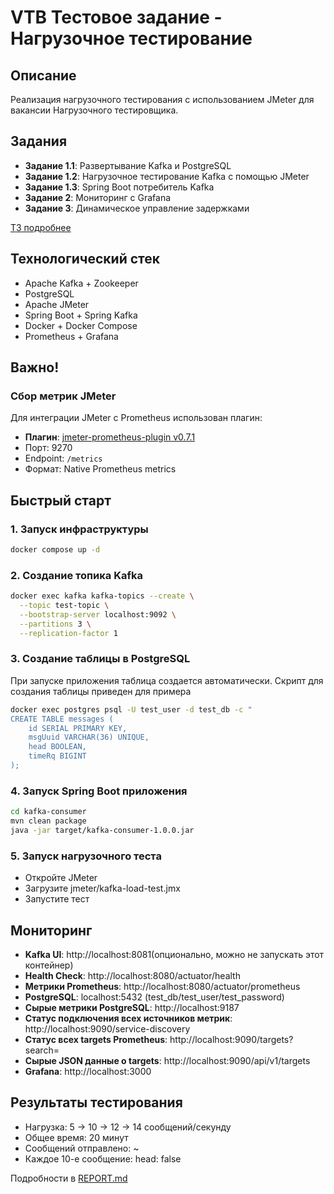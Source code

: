 # VTB Тестовое задание - Нагрузочное тестирование

## Описание
Реализация нагрузочного тестирования с использованием JMeter для вакансии Нагрузочного тестировщика. 

## Задания
- **Задание 1.1**: Развертывание Kafka и PostgreSQL
- **Задание 1.2**: Нагрузочное тестирование Kafka с помощью JMeter
- **Задание 1.3**: Spring Boot потребитель Kafka
- **Задание 2**: Мониторинг с Grafana
- **Задание 3**: Динамическое управление задержками
  
[ТЗ подробнее](./VTB_test_task/Тестовое_задание.docx)

## Технологический стек
- Apache Kafka + Zookeeper
- PostgreSQL
- Apache JMeter
- Spring Boot + Spring Kafka
- Docker + Docker Compose
- Prometheus + Grafana

## Важно!

### Сбор метрик JMeter
Для интеграции JMeter с Prometheus использован плагин:
- **Плагин**:  [jmeter-prometheus-plugin v0.7.1](https://github.com/topics/jmeter-plugin)
- Порт: 9270
- Endpoint: `/metrics`
- Формат: Native Prometheus metrics
  
## Быстрый старт

### 1. Запуск инфраструктуры
```bash
docker compose up -d
```

### 2. Создание топика Kafka
```bash
docker exec kafka kafka-topics --create \
  --topic test-topic \
  --bootstrap-server localhost:9092 \
  --partitions 3 \
  --replication-factor 1
  ```

### 3. Создание таблицы в PostgreSQL

При запуске приложения таблица создается автоматически. Скрипт для создания таблицы приведен для примера

```bash
docker exec postgres psql -U test_user -d test_db -c "
CREATE TABLE messages (
    id SERIAL PRIMARY KEY,
    msgUuid VARCHAR(36) UNIQUE,
    head BOOLEAN,
    timeRq BIGINT
);
```

### 4. Запуск Spring Boot приложения
 ```bash
 cd kafka-consumer
mvn clean package
java -jar target/kafka-consumer-1.0.0.jar
```

### 5. Запуск нагрузочного теста
 
- Откройте JMeter
- Загрузите jmeter/kafka-load-test.jmx
- Запустите тест

##  Мониторинг

- **Kafka UI**: http://localhost:8081(опционально, можно не запускать этот контейнер)
- **Health Check**: http://localhost:8080/actuator/health
- **Метрики Prometheus**: http://localhost:8080/actuator/prometheus
- **PostgreSQL**: localhost:5432 (test_db/test_user/test_password)
- **Cырые метрики PostgreSQL**: http://localhost:9187
- **Cтатус подключения всех источников метрик**: http://localhost:9090/service-discovery
- **Cтатус всех targets Prometheus**: http://localhost:9090/targets?search=
- **Cырые JSON данные о targets**: http://localhost:9090/api/v1/targets
- **Grafana**: http://localhost:3000





## Результаты тестирования
- Нагрузка: 5 -> 10 -> 12 -> 14 сообщений/секунду
- Общее время: 20 минут
- Сообщений отправлено: ~
- Каждое 10-е сообщение: head: false

Подробности в [REPORT.md](./VTB_test_task/REPORT.md)
